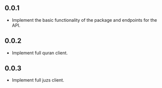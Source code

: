 ## 0.0.1

- Implement the basic functionality of the package and endpoints for the API.

## 0.0.2

- Implement full quran client.

## 0.0.3

- Implement full juzs client.